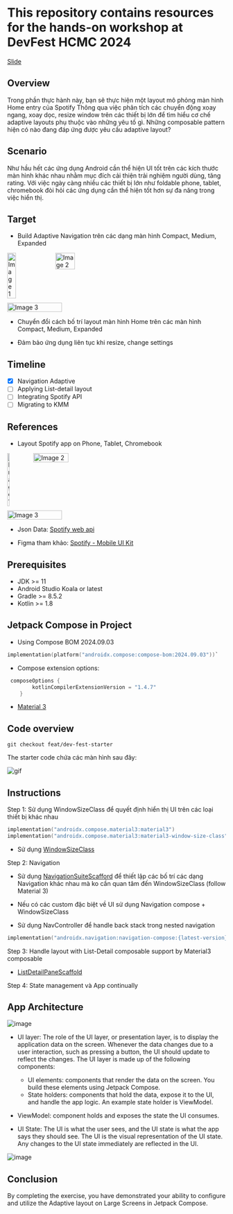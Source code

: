 # This repository contains resources for the hands-on workshop at DevFest HCMC 2024

[Slide](https://docs.google.com/presentation/d/1A_uCDbTChmW3URV2wxJG0yfSiU8_na4R4dDYOYQQA10/edit?usp=sharing)

## Overview

Trong phần thực hành này, bạn sẽ thực hiện một layout mô phỏng màn hình Home entry của Spotify
Thông qua việc phân tích các chuyển động xoay ngang, xoay dọc, resize window trên các thiết bị lớn để tìm hiểu cơ chế adaptive layouts phụ thuộc vào những yêu tố gì.
Những composable pattern hiện có nào đang đáp ứng được yêu cầu adaptive layout?

## Scenario

Như hầu hết các ứng dụng Android cần thể hiện UI tốt trên các kích thước màn hình khác nhau nhằm mục đích cải thiện trải nghiệm người dùng, tăng rating.
Với việc ngày càng nhiều các thiết bị lớn như foldable phone, tablet, chromebook đòi hỏi các ứng dụng cần thể hiện tốt hơn sự đa năng trong việc hiển thị.

## Target

- Build Adaptive Navigation trên các dạng màn hình Compact, Medium, Expanded

<div style="display: flex; flex-wrap: wrap; gap: 10px;">
  <img src="https://github.com/user-attachments/assets/9b230880-cfb5-40c9-8cdc-aa71fabe6ba2" alt="Image 1" style="width: 20%;">
  <img src="https://github.com/user-attachments/assets/ded0c792-7c7b-49b3-9a3e-f1bd9a7d10ce" alt="Image 2" style="width: 30%;">
  <img src="https://github.com/user-attachments/assets/6bb67887-981e-484e-9f3f-d81d5ee0989e" alt="Image 3" style="width: 50%;">
</div>

- Chuyển đổi cách bố trí layout màn hình Home trên các màn hình Compact, Medium, Expanded

- Đảm bảo ứng dụng liên tục khi resize, change settings

## Timeline

- [x] Navigation Adaptive  
- [ ] Applying List-detail layout
- [ ] Integrating Spotify API   
- [ ] Migrating to KMM  

## References

- Layout Spotify app on Phone, Tablet, Chromebook 

<div style="display: flex; flex-wrap: wrap; gap: 10px;">
  <img src="https://github.com/user-attachments/assets/36c25e71-e767-4dbe-b847-50fb9feb7150" alt="Image 1" style="width: 10%;">
  <img src="https://github.com/user-attachments/assets/e17a0d50-d867-417b-95b2-9cb07b202ef2" alt="Image 2" style="width: 40%;">
  <img src="https://github.com/user-attachments/assets/79f32ca0-7b4f-42dd-8c13-23794f05d484" alt="Image 3" style="width: 50%;">
</div>

- Json Data: [Spotify web api](https://developer.spotify.com/documentation/web-api)

- Figma tham khảo: [Spotify - Mobile UI Kit](https://www.figma.com/community/file/1052832340031141040)

## Prerequisites

- JDK >= 11 
- Android Studio Koala or latest
- Gradle >= 8.5.2
- Kotlin >= 1.8 

## Jetpack Compose in Project

- Using Compose BOM 2024.09.03

 ```kotlin
 implementation(platform("androidx.compose:compose-bom:2024.09.03"))`
```

- Compose extension options: 

```kotlin
 composeOptions {
        kotlinCompilerExtensionVersion = "1.4.7"
    }
```

- [Material 3](https://m3.material.io/)


## Code overview

```
git checkout feat/dev-fest-starter
```

The starter code chứa các màn hình sau đây:

![gif](https://github.com/user-attachments/assets/7235dfd1-9607-4780-933b-4a7217948b32)


## Instructions

Step 1: Sử dụng WindowSizeClass để quyết định hiển thị UI trên các loại thiết bị khác nhau 

```kotlin
implementation("androidx.compose.material3:material3")
implementation("androidx.compose.material3:material3-window-size-class")
```

- Sử dụng [WindowSizeClass](https://developer.android.com/develop/ui/compose/layouts/adaptive/use-window-size-classes) 

Step 2: Navigation

- Sử dụng [NavigationSuiteScafford](https://developer.android.com/develop/ui/compose/layouts/adaptive/build-adaptive-navigation) để thiết lập các bố trí các dạng Navigation khác nhau mà ko cần quan tâm đến WindowSizeClass (follow Material 3)

- Nếu có các custom đặc biệt về UI sử dụng Navigation compose + WindowSizeClass 

- Sử dụng NavController để handle back stack trong nested navigation

```kotlin
implementation("androidx.navigation:navigation-compose:{latest-version}")
```

Step 3: Handle layout with List-Detail composable support by Material3 composable

- [ListDetailPaneScaffold](https://developer.android.com/develop/ui/compose/layouts/adaptive/list-detail)

Step 4: State management và App continually 

## App Architecture 

![image](https://github.com/user-attachments/assets/d97c34b1-ccb6-423a-b18f-98d00052a368)

- UI layer: The role of the UI layer, or presentation layer, is to display the application data on the screen. Whenever the data changes due to a user interaction, such as pressing a button, the UI should update to reflect the changes.
The UI layer is made up of the following components:

  - UI elements: components that render the data on the screen. You build these elements using Jetpack Compose.
  - State holders: components that hold the data, expose it to the UI, and handle the app logic. An example state holder is ViewModel.

- ViewModel: component holds and exposes the state the UI consumes.

- UI State:
The UI is what the user sees, and the UI state is what the app says they should see. The UI is the visual representation of the UI state. Any changes to the UI state immediately are reflected in the UI.


![image](https://github.com/user-attachments/assets/2ed52356-3636-4b51-bae0-5668fc304639)


## Conclusion

By completing the exercise, you have demonstrated your ability to configure and utilize the Adaptive layout on Large Screens in Jetpack Compose. 


